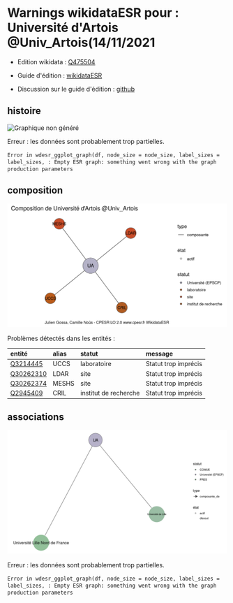 Warnings wikidataESR pour : Université d'Artois @Univ_Artois(14/11/2021
================

- Edition wikidata : [Q475504](https://www.wikidata.org/wiki/Q475504)
- Guide d'édition : [wikidataESR](https://github.com/cpesr/wikidataESR/)

- Discussion sur le guide d'édition : [github](https://github.com/cpesr/wikidataESR/issues)



## histoire 

![Graphique non généré](Q475504-histoire.png) 

 


Erreur : les données sont probablement trop partielles.
```
Error in wdesr_ggplot_graph(df, node_size = node_size, label_sizes = label_sizes, : Empty ESR graph: something went wrong with the graph production parameters

``` 



## composition 

![Graphique non généré](Q475504-composition.png) 

Problèmes détectés dans les entités :

|entité                                               |alias |statut                |message              |
|:----------------------------------------------------|:-----|:---------------------|:--------------------|
|[Q3214445](https://www.wikidata.org/wiki/Q3214445)   |UCCS  |laboratoire           |Statut trop imprécis |
|[Q30262310](https://www.wikidata.org/wiki/Q30262310) |LDAR  |site                  |Statut trop imprécis |
|[Q30262374](https://www.wikidata.org/wiki/Q30262374) |MESHS |site                  |Statut trop imprécis |
|[Q2945409](https://www.wikidata.org/wiki/Q2945409)   |CRIL  |institut de recherche |Statut trop imprécis |

 



## associations 

![Graphique non généré](Q475504-associations.png) 

 


Erreur : les données sont probablement trop partielles.
```
Error in wdesr_ggplot_graph(df, node_size = node_size, label_sizes = label_sizes, : Empty ESR graph: something went wrong with the graph production parameters

``` 

